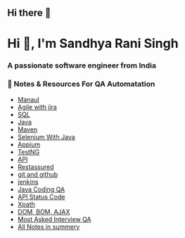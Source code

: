 ## Hi there 👋

<!--
**sandhyarani143005/sandhyarani143005** is a ✨ _special_ ✨ repository because its `README.md` (this file) appears on your GitHub profile.

Here are some ideas to get you started:

- 🔭 I’m currently working on ...
- 🌱 I’m currently learning ...
- 👯 I’m looking to collaborate on ...
- 🤔 I’m looking for help with ...
- 💬 Ask me about ...
- 📫 How to reach me: ...
- 😄 Pronouns: ...
- ⚡ Fun fact: ...
-->



<h1 align="left">Hi 👋, I'm Sandhya Rani Singh</h1>
<h3 align="left">A passionate software engineer from India</h3>

<h3 align="left">📒 Notes & Resources For QA Automatation</h3>
<ul>
   <li><a href="cmfz37nf3000002l5a1w7gw8v.md">Manaul</a></li>    
   <li><a href="./01_QA_NOTES/agile.md">Agile with jira</a></li>
   <li><a href="">SQL</a></li>
   <li><a href="./01_QA_NOTES/java.md">Java</a></li>
   <li><a href="./01_QA_NOTES/maven.md">Maven</a></li>
   <li><a href="./01_QA_NOTES/selinium.md">Selenium With Java</a></li>
   <li><a href="">Appium</a></li>
   <li><a href="">TestNG</a></li>
   <li><a href="">API</a></li>
   <li><a href="">Restassured</a></li>
   <li><a href="./01_QA_NOTES/github.md">git and github</a></li>
   <li><a href="">jenkins</a></li>
   <li><a href="./01_QA_NOTES/javaCoding.md">Java Coding QA</a></li>
   <li><a href="./01_QA_NOTES/apiStatuscode.md">API Status Code</a></li>
   <li><a href="./01_QA_NOTES/xpath.md">Xpath</a></li>
   <li><a href="">DOM, BOM, AJAX</a></li>
   <li><a href="">Most Asked Interview QA </a></li>
    <li><a href="./01_QA_NOTES/summery.md">All Notes in summery</a></li>  
</ul>


